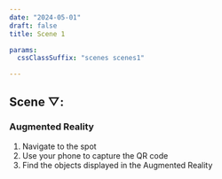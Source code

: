 ```yaml
---
date: "2024-05-01"
draft: false
title: Scene 1

params:
  cssClassSuffix: "scenes scenes1"

---
```


<h2 class="green">Scene &#9661;:</h2>

### Augmented Reality

1. Navigate to the spot
1. Use your phone to capture the QR code
1. Find the objects displayed in the Augmented Reality

